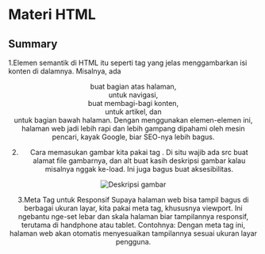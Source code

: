 # Materi HTML

## Summary

1.Elemen semantik di HTML itu seperti tag yang jelas menggambarkan isi konten di dalamnya. Misalnya, ada <header> buat bagian atas halaman, <nav> untuk navigasi, <section> buat membagi-bagi konten, <article> untuk artikel, dan <footer> untuk bagian bawah halaman. Dengan menggunakan elemen-elemen ini, halaman web jadi lebih rapi dan lebih gampang dipahami oleh mesin pencari, kayak Google, biar SEO-nya lebih bagus.

2. Cara memasukan gambar kita pakai tag <img>. Di situ wajib ada src buat alamat file gambarnya, dan alt buat kasih deskripsi gambar kalau misalnya nggak ke-load. Ini juga bagus buat aksesibilitas.
<img src="gambar.jpg" alt="Deskripsi gambar">

3.Meta Tag untuk Responsif
Supaya halaman web bisa tampil bagus di berbagai ukuran layar, kita pakai meta tag, khususnya viewport. Ini ngebantu nge-set lebar dan skala halaman biar tampilannya responsif, terutama di handphone atau tablet. Contohnya:
<meta name="viewport" content="width=device-width, initial-scale=1.0">
Dengan meta tag ini, halaman web akan otomatis menyesuaikan tampilannya sesuai ukuran layar pengguna.



